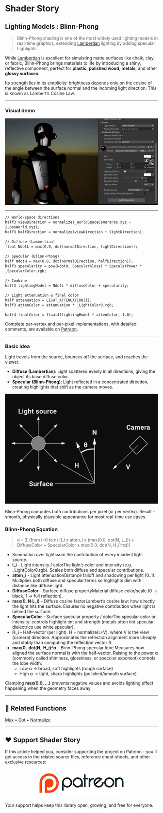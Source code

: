 # Shader Story

## Lighting Models : Blinn-Phong

> Blinn-Phong shading is one of the most widely used lighting models in real-time graphics, extending [Lambertian](https://github.com/DeGGeD/ShaderStory/blob/main/Chapters/Lighting/Models/Lambertian.md) lighting by adding specular highlights.

While [Lambertian](https://github.com/DeGGeD/ShaderStory/blob/main/Chapters/Lighting/Models/Lambertian.md) is excellent for simulating matte surfaces like chalk, clay, or fabric, Blinn-Phong brings materials to life by introducing a shiny, reflective component, perfect for **plastic**, **polished wood**, **metals**, and other **glossy surfaces**.

Its strength lies in its simplicity: brightness depends only on the cosine of the angle between the surface normal and the incoming light direction. This is known as Lambert’s Cosine Law.

---

### Visual demo

<p align="center">
<img src="https://github.com/DeGGeD/ShaderStory/blob/main/Resources/Images/Chapters/Lighting/Models/BlinnPhong/DA_Lighting_Models_BlinnPhong_Demo_01.gif" alt="Shader Story: Lighting Models - Blinn-Phong" title="Shader Story: Lighting Models - Blinn-Phong">
</p>

---

```hlsl
// World-space directions
half3 viewDirection = normalize(_WorldSpaceCameraPos.xyz - i.posWorld.xyz);
half3 halfDirection = normalize(viewDirection + lightDirection);

// Diffuse (Lambertian)
float NdotL = max(0.0, dot(normalDirection, lightDirection));

// Specular (Blinn-Phong)
half NdotH = max(0.0, dot(normalDirection, halfDirection));
half3 specularity = pow(NdotH, SpecularGloss) * SpecularPower * _SpecularColor.rgb;

// Combine
half3 lightingModel = NdotL * diffuseColor + specularity;

// Light attenuation & final color
half attenuation = LIGHT_ATTENUATION(i);
half3 attenColor = attenuation * _LightColor0.rgb;

half4 finalColor = float4(lightingModel * attenColor, 1.0);

```

Complete per-vertex and per-pixel implementations, with detailed comments, are available on [Patreon](https://www.patreon.com/posts/shader-story-139391233).

---

### Basic idea

Light travels from the source, bounces off the surface, and reaches the viewer.
- **Diffuse (Lambertian)**: Light scattered evenly in all directions, giving the object its base diffuse color.
- **Specular (Blinn-Phong)**: Light reflected in a concentrated direction, creating highlights that shift as the camera moves.

<p align="center">
<img src="https://github.com/DeGGeD/ShaderStory/blob/main/Resources/Images/Chapters/Lighting/Models/BlinnPhong/DA_Lighting_Models_BlinnPhong_BasicIdea.png" alt="Shader Story: Lighting Models - Blinn-Phong. Basic Idea" title="Shader Story: Lighting Models - Blinn-Phong. Basic Idea">
</p>

Blinn-Phong computes both contributions per pixel (or per vertex). Result - smooth, physically plausible appearance for most real-time use cases.

### Blinn-Phong Equation

>d = Σ (from i=0 to n) [I_i x atten_i x (max(0.0, dot(N, L_i))​​ × DiffuseColor + SpecularColor x max(0.0, dot(N, H_i)^α))]

- Summation over lightssum the contribution of every incident light source.
- **I_i**​ - Light intensity / colorThe light’s color and intensity (e.g. _LightColor0.rgb). Scales both diffuse and specular contributions.
- **atten_i**​ - Light attenuationDistance falloff and shadowing per light (0..1). Multiplies both diffuse and specular terms so highlights dim with distance like diffuse light.
- **DiffuseColor**​ - Surface diffuse propertyMaterial diffuse color/scale (0 → black, 1 → full reflection).
- **max(0, N⋅L_i​)** - Diffuse cosine factorLambert’s cosine law: how directly the light hits the surface. Ensures no negative contribution when light is behind the surface.
- **SpecularColor**​ - Surface specular property / colorThe specular color or intensity: controls highlight tint and strength (metals often tint specular, dielectrics use white specular).
- **H_i**​ - Half-vector (per light). H = normalize(L+V), where V is the view (camera) direction. Approximates the reflection alignment more cheaply and stably than computing the reflection vector R.
- **max⁡(0,  dot(N, ⁣ ⁣H_i)^α** - Blinn-Phong specular lobe
Measures how aligned the surface normal is with the half-vector. Raising to the power α (commonly called shininess, glossiness, or specular exponent) controls the lobe width:
  - Low α → broad, soft highlights (rough surface)
  - High α → tight, sharp highlights (polished/smooth surface)

Clamping **max(0.0, ...)** prevents negative values and avoids lighting effect happening when the geometry faces away.

---

## 🔗 Related Functions

[Max](https://github.com/DeGGeD/ShaderStory/blob/main/Chapters/CommonFunctions/MinMax.md) • [Dot](https://github.com/DeGGeD/ShaderStory/blob/main/Chapters/CommonFunctions/Dot.md) • [Normalize](https://github.com/DeGGeD/ShaderStory/blob/main/Chapters/CommonFunctions/Normalize.md)

---

## ❤️ Support Shader Story

If this article helped you, consider supporting the project on Patreon - you'll get access to the related source files, reference cheat-sheets, and other exclusive resources:

<p align="center">
  <a href="https://www.patreon.com/decompiled_art" target="_blank">
    <img src="https://github.com/DeGGeD/ShaderStory/blob/main/Resources/Images/Github/ShaderStory_Github_Patreon.jpg" alt="DecompiledArt on Patreon">
  </a>
</p>

Your support helps keep this library open, growing, and free for everyone.
